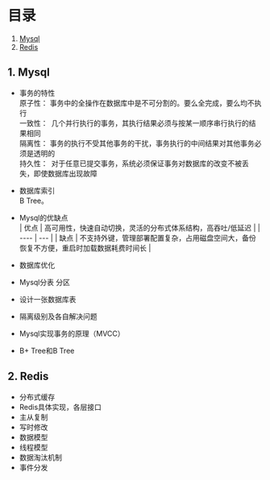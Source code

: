 # 目录
1. [Mysql](#Mysql)
2. [Redis](#Redis)


## 1. Mysql <a name="Mysql"></a>

- 事务的特性  
  原子性： 事务中的全操作在数据库中是不可分割的。要么全完成，要么均不执行  
  一致性： 几个并行执行的事务，其执行结果必须与按某一顺序串行执行的结果相同  
  隔离性： 事务的执行不受其他事务的干扰，事务执行的中间结果对其他事务必须是透明的  
  持久性： 对于任意已提交事务，系统必须保证事务对数据库的改变不被丢失，即使数据库出现故障  
  
- 数据库索引  
  B Tree。

- Mysql的优缺点  
  | 优点 | 高可用性，快速自动切换，灵活的分布式体系结构，高吞吐/低延迟 |
  | ----  | --- |
  | 缺点 | 不支持外键，管理部署配置复杂，占用磁盘空间大，备份恢复不方便，重启时加载数据耗费时间长 |
 
 
- 数据库优化  
- Mysql分表 分区
- 设计一张数据库表
- 隔离级别及各自解决问题
- Mysql实现事务的原理（MVCC）
- B+ Tree和B Tree


## 2. Redis <a name="Redis"></a>
- 分布式缓存 
- Redis具体实现，各层接口
- 主从复制
- 写时修改
- 数据模型
- 线程模型
- 数据淘汰机制
- 事件分发


